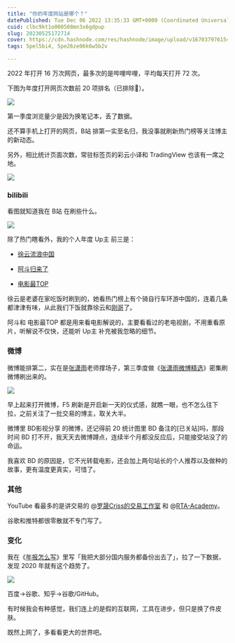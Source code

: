 ```yaml
---
title: "​你的年度网站是哪个？"
datePublished: Tue Dec 06 2022 13:35:33 GMT+0000 (Coordinated Universal Time)
cuid: clbc9kt1o000508mn3x6gdpup
slug: 20230525172714
cover: https://cdn.hashnode.com/res/hashnode/image/upload/v1670379761541/3tLKDq5Tx.png
tags: 5pel5bi4, 5pe26ze06k6w5b2v

---
```


2022 年打开 16 万次网页，最多次的是哔哩哔哩，平均每天打开 72 次。

下图为年度打开网页次数前 20 项排名（已排除🔞）。

![](url)

第一季度浏览量少是因为换笔记本，丢了数据。

还不算手机上打开的网页，B站 排第一实至名归，我没事就刷新热门榜等关注博主的新动态。

另外，相比统计页面次数，常驻标签页的彩云小译和 TradingView 也该有一席之地。

![](url)

### **bilibili**

看图就知道我在 B站 在刷些什么。

![](url)

除了热门瞎看外，我的个人年度 Up主 前三是：

*   [徐云流浪中国](https://space.bilibili.com/697166795)
    
*   [阿斗归来了](https://space.bilibili.com/21837784)
    
*   [电影最TOP](https://space.bilibili.com/17819768/)
    

徐云是老婆在家吃饭时刷到的，她看热门榜上有个骑自行车环游中国的，连着几条都津津有味，从此我们下饭就靠徐云和[刚哥](https://space.bilibili.com/588278127)了。

阿斗和 电影最TOP 都是用来看电影解说的，主要看看过的老电视剧，不用重看原片，听解说不仅快，还能听 Up主 补充被我忽略的细节。

### **微博**

微博能排第二，实在是[张潇雨](http://mp.weixin.qq.com/s?__biz=MzI3MzU5MDA1OQ==&mid=2247486725&idx=1&sn=2ce0548d6b1e31883d09ec8c579a340e&chksm=eb21bf41dc56365775cbcce3085d38830817950b5217ec08786f25c9a4c6ecb631dbae6068c9&scene=21#wechat_redirect)老师撑场子，第三季度做《[张潇雨微博精选](https://rili.zxy.wiki/)》密集刷微博刷出来的。

![](url)

早上起来打开微博，F5 刷新是开启新一天的仪式感，就瞧一眼，也不怎么往下拉，之前关注了一批交易的博主，取关大半。

微博里 BD影视分享 的微博，还记得前 20 统计图里 BD 备注的\[已关站\]吗，那段时间 BD 打不开，我天天去微博蹲点，连续半个月都没反应后，只能接受站没了的命运。

我喜欢 BD 的原因是，它不光转载电影，还会加上两句站长的个人推荐以及做种的故事，更有温度更真实，可惜了。

### **其他**

YouTube 看最多的是讲交易的 @[罗晟Criss的交易工作室](https://www.youtube.com/@criss6441) 和 @[RTA-Academy](https://www.youtube.com/@RTAAcademy)。

谷歌和推特都很零散就不专门写了。

### **变化**

我在《[年报怎么写](http://mp.weixin.qq.com/s?__biz=MzI3MzU5MDA1OQ==&mid=2247487227&idx=1&sn=514f13788b5a8f04265ee881324c099a&chksm=eb21bcbfdc5635a9b3603e59b5a0154db296a653935f136f338480fcbec0f59459d223839ec2&scene=21#wechat_redirect)》里写「我把大部分国内服务都备份出去了」，拉了一下数据，发现 2020 年就有这个趋势了。

![](url)

百度→谷歌、知乎→谷歌/GitHub。

有时候我会有种感觉，我们连上的是假的互联网，工具在进步，但只是换了件皮肤。

既然上网了，多看看更大的世界吧。